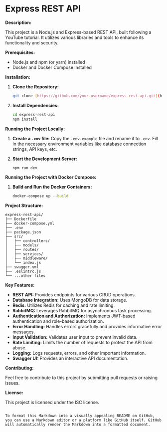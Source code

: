 # Express REST API

**Description:**

This project is a Node.js and Express-based REST API, built following a YouTube tutorial. It utilizes various libraries and tools to enhance its functionality and security.

**Prerequisites:**

- Node.js and npm (or yarn) installed
- Docker and Docker Compose installed

**Installation:**

1. **Clone the Repository:**

   ```bash
   git clone [https://github.com/your-username/express-rest-api.git](https://github.com/your-username/express-rest-api.git)
   ```

2. **Install Dependencies:**

   ```bash
   cd express-rest-api
   npm install
   ```

**Running the Project Locally:**

1. **Create a `.env` file:**
   Copy the `.env.example` file and rename it to `.env`. Fill in the necessary environment variables like database connection strings, API keys, etc.

2. **Start the Development Server:**

   ```bash
   npm run dev
   ```

**Running the Project with Docker Compose:**

1. **Build and Run the Docker Containers:**

   ```bash
   docker-compose up --build
   ```

**Project Structure:**

```
express-rest-api/
├── Dockerfile
├── docker-compose.yml
├── .env
├── package.json
├── src/
│   ├── controllers/
│   ├── models/
│   ├── routes/
│   ├── services/
│   ├── middleware/
│   └── index.js
├── swagger.yml
├── .eslintrc.js
└── ...other files
```

**Key Features:**

- **REST API:** Provides endpoints for various CRUD operations.
- **Database Integration:** Uses MongoDB for data storage.
- **Redis:** Utilizes Redis for caching and rate limiting.
- **RabbitMQ:** Leverages RabbitMQ for asynchronous task processing.
- **Authentication and Authorization:** Implements JWT-based authentication and role-based authorization.
- **Error Handling:** Handles errors gracefully and provides informative error messages.
- **Input Validation:** Validates user input to prevent invalid data.
- **Rate Limiting:** Limits the number of requests to protect the API from abuse.
- **Logging:** Logs requests, errors, and other important information.
- **Swagger UI:** Provides an interactive API documentation.

**Contributing:**

Feel free to contribute to this project by submitting pull requests or raising issues.

**License:**

This project is licensed under the ISC license.

```

To format this Markdown into a visually appealing README on GitHub, you can use a Markdown editor or a platform like GitHub itself. GitHub will automatically render the Markdown into a formatted document.
```

